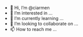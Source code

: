 - 👋 Hi, I’m @ciarmen
- 👀 I’m interested in ...
- 🌱 I’m currently learning ...
- 💞️ I’m looking to collaborate on ...
- 📫 How to reach me ...

<!---
ciarmen/ciarmen is a ✨ special ✨ repository because its `README.md` (this file) appears on your GitHub profile.
You can click the Preview link to take a look at your changes.
--->
